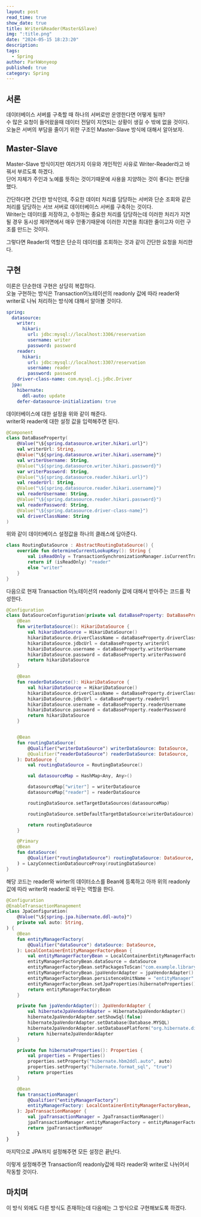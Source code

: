 ```yaml
---
layout: post
read_time: true
show_date: true
title: Writer&Reader(Master&Slave)
img: ":title.png"
date: "2024-05-15 18:23:20"
description: 
tags:
  - Spring
author: ParkWonyeop
published: true
category: Spring
---
```

## 서론

데이터베이스 서버를 구축할 때 하나의 서버로만 운영한다면 어떻게 될까?  
수 많은 요청이 들어왔을때 데이터 전달이 지연되는 상황이 생길 수 밖에 없을 것이다.  
오늘은 서버의 부담을 줄이기 위한 구조인 Master-Slave 방식에 대해서 알아보자.  

## Master-Slave

Master-Slave 방식이지만 여러가지 이유와 개인적인 사유로 Writer-Reader라고 바꿔서 부르도록 하겠다.  
단어 자체가 주인과 노예를 뜻하는 것이기때문에 사용을 지양하는 것이 좋다는 판단을 했다.  

간단하다면 간단한 방식인데, 주요한 데이터 처리를 담당하는 서버와 단순 조회와 같은 처리를 담당하는 서브 서버로 데이터베이스 서버를 구축하는 것이다.  
Writer는 데이터를 저장하고, 수정하는 중요한 처리를 담당하는데 이러한 처리가 지연될 경우 동시성 제어면에서 매우 안좋기때문에 이러한 지연을 최대한 줄이고자 이런 구조를 만드는 것이다.  

그렇다면 Reader의 역할은 단순히 데이터를 조회하는 것과 같이 간단한 요청을 처리한다.  

## 구현

이론은 단순한데 구현은 상당히 복잡하다.  
오늘 구현하는 방식은 Transaction어노테이션의 readonly 값에 따라 reader와 writer로 나눠 처리하는 방식에 대해서 알아볼 것이다.  

```yml
spring:
  datasource:
    writer:
      hikari:
        url: jdbc:mysql://localhost:3306/reservation
        username: writer
        password: password
    reader:
      hikari:
        url: jdbc:mysql://localhost:3307/reservation
        username: reader
        password: password
    driver-class-name: com.mysql.cj.jdbc.Driver
  jpa:
    hibernate:
      ddl-auto: update
    defer-datasource-initialization: true
```

데이터베이스에 대한 설정을 위와 같이 해준다.  
writer와 reader에 대한 설정 값을 입력해주면 된다.  

```kotlin
@Component
class DataBaseProperty(
    @Value("\${spring.datasource.writer.hikari.url}")
    val writerUrl: String,
    @Value("\${spring.datasource.writer.hikari.username}")
    val writerUsername: String,
    @Value("\${spring.datasource.writer.hikari.password}")
    var writerPassword: String,
    @Value("\${spring.datasource.reader.hikari.url}")
    val readerUrl: String,
    @Value("\${spring.datasource.reader.hikari.username}")
    val readerUsername: String,
    @Value("\${spring.datasource.reader.hikari.password}")
    val readerPassword: String,
    @Value("\${spring.datasource.driver-class-name}")
    val driverClassName: String
)
```

위와 같이 데이터베이스 설정값을 하나의 클래스에 담아준다.  

```kotlin
class RoutingDataSource : AbstractRoutingDataSource() {
    override fun determineCurrentLookupKey(): String {
        val isReadOnly = TransactionSynchronizationManager.isCurrentTransactionReadOnly()
        return if (isReadOnly) "reader"
        else "writer"
    }
}
```

다음으로 현재 Transaction 어노테이션의 readonly 값에 대해서 받아주는 코드를 작성한다.  

```kotlin
@Configuration
class DataSourceConfiguration(private val dataBaseProperty: DataBaseProperty) {
    @Bean
    fun writerDataSource(): HikariDataSource {
        val hikariDataSource = HikariDataSource()
        hikariDataSource.driverClassName = dataBaseProperty.driverClassName
        hikariDataSource.jdbcUrl = dataBaseProperty.writerUrl
        hikariDataSource.username = dataBaseProperty.writerUsername
        hikariDataSource.password = dataBaseProperty.writerPassword
        return hikariDataSource
    }

    @Bean
    fun readerDataSource(): HikariDataSource {
        val hikariDataSource = HikariDataSource()
        hikariDataSource.driverClassName = dataBaseProperty.driverClassName
        hikariDataSource.jdbcUrl = dataBaseProperty.readerUrl
        hikariDataSource.username = dataBaseProperty.readerUsername
        hikariDataSource.password = dataBaseProperty.readerPassword
        return hikariDataSource
    }


    @Bean
    fun routingDataSource(
        @Qualifier("writerDataSource") writerDataSource: DataSource,
        @Qualifier("readerDataSource") readerDataSource: DataSource,
    ): DataSource {
        val routingDataSource = RoutingDataSource()

        val datasourceMap = HashMap<Any, Any>()

        datasourceMap["writer"] = writerDataSource
        datasourceMap["reader"] = readerDataSource

        routingDataSource.setTargetDataSources(datasourceMap)

        routingDataSource.setDefaultTargetDataSource(writerDataSource)

        return routingDataSource
    }

    @Primary
    @Bean
    fun dataSource(
        @Qualifier("routingDataSource") routingDataSource: DataSource,
    ) = LazyConnectionDataSourceProxy(routingDataSource)
}
```

해당 코드는 reader와 wirter의 데이터소스를 Bean에 등록하고 아까 위의 readonly 값에 따라 writer와 reader로 바꾸는 역할을 한다.  

```kotlin
@Configuration
@EnableTransactionManagement
class JpaConfiguration(
    @Value("\${spring.jpa.hibernate.ddl-auto}")
    private val auto: String,
) {
    @Bean
    fun entityManagerFactory(
        @Qualifier("dataSource") dataSource: DataSource,
    ): LocalContainerEntityManagerFactoryBean {
        val entityManagerFactoryBean = LocalContainerEntityManagerFactoryBean()
        entityManagerFactoryBean.dataSource = dataSource
        entityManagerFactoryBean.setPackagesToScan("com.example.libraryReservationKotlin")
        entityManagerFactoryBean.jpaVendorAdapter = jpaVendorAdapter()
        entityManagerFactoryBean.persistenceUnitName = "entityManager"
        entityManagerFactoryBean.setJpaProperties(hibernateProperties())
        return entityManagerFactoryBean
    }

    private fun jpaVendorAdapter(): JpaVendorAdapter {
        val hibernateJpaVendorAdapter = HibernateJpaVendorAdapter()
        hibernateJpaVendorAdapter.setShowSql(false)
        hibernateJpaVendorAdapter.setDatabase(Database.MYSQL)
        hibernateJpaVendorAdapter.setDatabasePlatform("org.hibernate.dialect.MySQLDialect")
        return hibernateJpaVendorAdapter
    }

    private fun hibernateProperties(): Properties {
        val properties = Properties()
        properties.setProperty("hibernate.hbm2ddl.auto", auto)
        properties.setProperty("hibernate.format_sql", "true")
        return properties
    }

    @Bean
    fun transactionManager(
        @Qualifier("entityManagerFactory")
        entityManagerFactory: LocalContainerEntityManagerFactoryBean,
    ): JpaTransactionManager {
        val jpaTransactionManager = JpaTransactionManager()
        jpaTransactionManager.entityManagerFactory = entityManagerFactory.`object`
        return jpaTransactionManager
    }
}
```

마지막으로 JPA까지 설정해주면 모든 설정은 끝난다.  

이렇게 설정해주면 Transaction의 readonly값에 따라 reader와 writer로 나뉘어서 작동할 것이다.  

## 마치며

이 방식 외에도 다른 방식도 존재하는데 다음에는 그 방식으로 구현해보도록 하겠다.  